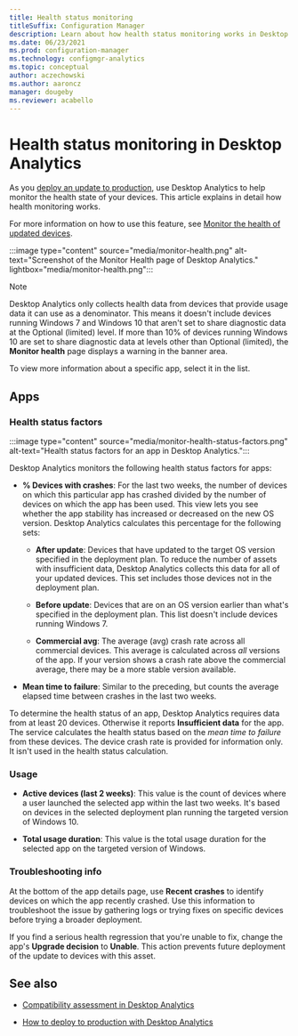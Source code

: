 ```yaml
---
title: Health status monitoring
titleSuffix: Configuration Manager
description: Learn about how health status monitoring works in Desktop Analytics.
ms.date: 06/23/2021
ms.prod: configuration-manager
ms.technology: configmgr-analytics
ms.topic: conceptual
author: aczechowski
ms.author: aaroncz
manager: dougeby
ms.reviewer: acabello
---
```


# Health status monitoring in Desktop Analytics

As you [deploy an update to production](deploy-prod.md), use Desktop Analytics to help monitor the health state of your devices. This article explains in detail how health monitoring works.

For more information on how to use this feature, see [Monitor the health of updated devices](deploy-prod.md#bkmk_monitor).

:::image type="content" source="media/monitor-health.png" alt-text="Screenshot of the Monitor Health page of Desktop Analytics." lightbox="media/monitor-health.png":::

> [!NOTE]  
> Desktop Analytics only collects health data from devices that provide usage data it can use as a denominator. This means it doesn't include devices running Windows 7 and Windows 10 that aren't set to share diagnostic data at the Optional (limited) level. If more than 10% of devices running Windows 10 are set to share diagnostic data at levels other than Optional (limited), the **Monitor health** page displays a warning in the banner area.  

To view more information about a specific app, select it in the list.

## Apps

### Health status factors

:::image type="content" source="media/monitor-health-status-factors.png" alt-text="Health status factors for an app in Desktop Analytics.":::

Desktop Analytics monitors the following health status factors for apps:

- **% Devices with crashes**: For the last two weeks, the number of devices on which this particular app has crashed divided by the number of devices on which the app has been used. This view lets you see whether the app stability has increased or decreased on the new OS version. Desktop Analytics calculates this percentage for the following sets:  

  - **After update**: Devices that have updated to the target OS version specified in the deployment plan. To reduce the number of assets with insufficient data, Desktop Analytics collects this data for all of your updated devices. This set includes those devices not in the deployment plan.  

  - **Before update**: Devices that are on an OS version earlier than what's specified in the deployment plan. This list doesn't include devices running Windows 7.  

  - **Commercial avg**: The average (avg) crash rate across all commercial devices. This average is calculated across *all* versions of the app. If your version shows a crash rate above the commercial average, there may be a more stable version available.  

- **Mean time to failure**: Similar to the preceding, but counts the average elapsed time between crashes in the last two weeks.<!-- 7226213 -->

To determine the health status of an app, Desktop Analytics requires data from at least 20 devices. Otherwise it reports **Insufficient data** for the app. The service calculates the health status based on the *mean time to failure* from these devices. The device crash rate is provided for information only. It isn't used in the health status calculation.

### Usage

<!-- 5533890 -->

- **Active devices (last 2 weeks)**: This value is the count of devices where a user launched the selected app within the last two weeks. It's based on devices in the selected deployment plan running the targeted version of Windows 10.

- **Total usage duration**: This value is the total usage duration for the selected app on the targeted version of Windows.

### Troubleshooting info

At the bottom of the app details page, use **Recent crashes** to identify devices on which the app recently crashed. Use this information to troubleshoot the issue by gathering logs or trying fixes on specific devices before trying a broader deployment.

If you find a serious health regression that you're unable to fix, change the app's **Upgrade decision** to **Unable**. This action prevents future deployment of the update to devices with this asset.

## See also

- [Compatibility assessment in Desktop Analytics](compat-assessment.md)  

- [How to deploy to production with Desktop Analytics](deploy-prod.md)  
